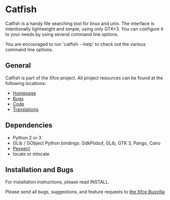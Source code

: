 Catfish
=============

Catfish is a handy file searching tool for linux and unix.
The interface is intentionally lightweight and simple, using only GTK+3.
You can configure it to your needs by using several command line options.

You are encouraged to run 'catfish --help' to check out the various
command line options.

General
-------------

Catfish is part of the Xfce project. All project resources can be found
at the following locations:

* [Homepage](https://docs.xfce.org/apps/catfish/start)
* [Bugs](https://bugzilla.xfce.org/buglist.cgi?product=Catfish)
* [Code](https://gitlab.xfce.org/apps/catfish)
* [Translations](https://www.transifex.com/xfce/public)

Dependencies
-------------

* Python 2 or 3
* GLib / GObject Python bindings: GdkPixbuf, GLib, GTK 3, Pango, Cairo
* [Pexpect](https://pypi.org/project/pexpect/)
* locate or mlocate

Installation and Bugs
-------------

For installation instructions, please read INSTALL.

Please send all bugs, suggestions, and feature requests to [the Xfce Bugzilla](https://bugzilla.xfce.org/buglist.cgi?product=Catfish)
